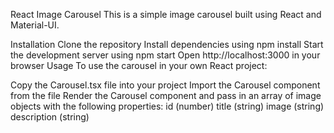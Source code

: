 React Image Carousel
This is a simple image carousel built using React and Material-UI.

Installation
Clone the repository
Install dependencies using npm install
Start the development server using npm start
Open http://localhost:3000 in your browser
Usage
To use the carousel in your own React project:

Copy the Carousel.tsx file into your project
Import the Carousel component from the file
Render the Carousel component and pass in an array of image objects with the following properties:
id (number)
title (string)
image (string)
description (string)
